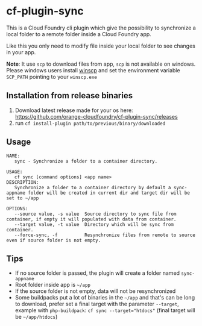 # cf-plugin-sync

This is a Cloud Foundry cli plugin which give the possibility to synchronize a local folder to a remote folder inside a 
Cloud Foundry app.
 
Like this you only need to modify file inside your local folder to see changes in your app.

**Note**: It use `scp` to download files from app, `scp` is not available on windows. 
Please windows users install [winscp](https://winscp.net) and set the environment variable `SCP_PATH` pointing to your `winscp.exe`

## Installation from release binaries

1. Download latest release made for your os here: https://github.com/orange-cloudfoundry/cf-plugin-sync/releases
2. run `cf install-plugin path/to/previous/binary/downloaded`

## Usage

```
NAME:
   sync - Synchronize a folder to a container directory.

USAGE:
   cf sync [command options] <app name>
DESCRIPTION:
   Synchronize a folder to a container directory by default a sync-appname folder will be created in current dir and target dir will be set to ~/app

OPTIONS:
   --source value, -s value  Source directory to sync file from container, if empty it will populated with data from container.
   --target value, -t value  Directory which will be sync from container.
   --force-sync, -f          Resynchronize files from remote to source even if source folder is not empty.
```

## Tips

- If no source folder is passed, the plugin will create a folder named `sync-appname`
- Root folder inside app is `~/app`
- If the source folder is not empty, data will not be resynchronized
- Some buildpacks put a lot of binaries in the `~/app` and that's can be long to download, prefer set a final target 
with the parameter `--target`, example with `php-buildpack`: `cf sync --target="htdocs"` (final target will be `~/app/htdocs`)
